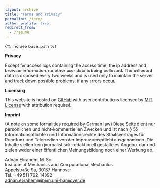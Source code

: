 ```yaml
---
layout: archive
title: "Terms and Privacy"
permalink: /term/
author_profile: true
redirect_from:
  - /resume
---
```


{% include base_path %}




**Privacy**

Except for access logs containing the access time, the ip address and browser information, no other user data is being collected. The collected data is disposed every two weeks and is used only to maintain the server and track down possible problems, if any errors occur. 

**Licensing**

This website is hosted on [GitHub](https://github.com/) with user contributions licensed by [MIT License](https://opensource.org/licenses/MIT) with attribution required.

**Imprint**

(A note on some formalities required by German law) Diese Seite dient nur persönlichen und nicht-kommerziellen Zwecken und ist nach § 55 Informationspflichten und Informationsrechte des Staatsvertrages für Rundfunk und Telemedien von der Impressumspflicht ausgenommen. Die Inhalte stellen kein journalistisch-redaktionell gestaltetes Angebot dar und zielen weder einer öffentlichen Meinungsbildung noch einer Werbung ab.




Adnan Ebrahem, M. Sc. <br />
Institute of Mechanics and Computational Mechanics <br />
Appelstraße 9a, 30167 Hannover <br />
Tel. +49 511 762-14092 <br />
adnan.ebrahem@ibnm.uni-hannover.de
